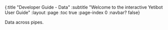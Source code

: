 {:title "Developer Guide - Data"
 :subtitle "Welcome to the interactive Yetibot User Guide"
 :layout :page
 :toc true
 :page-index 0
 :navbar? false}

Data across pipes.
